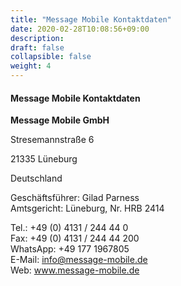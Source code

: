 ```yaml
---
title: "Message Mobile Kontaktdaten"
date: 2020-02-28T10:08:56+09:00
description: 
draft: false
collapsible: false
weight: 4
---
```


#### Message Mobile Kontaktdaten

**Message Mobile GmbH**

Stresemannstraße 6

21335 Lüneburg

Deutschland

Geschäftsführer: Gilad Parness  
Amtsgericht: Lüneburg, Nr. HRB 2414

Tel.: +49 (0) 4131 / 244 44 0  
Fax: +49 (0) 4131 / 244 44 200  
WhatsApp: +49 177 1967805  
E-Mail: info@message-mobile.de  
Web: www.message-mobile.de